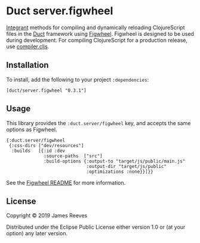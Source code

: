 # Duct server.figwheel

[Integrant][] methods for compiling and dynamically reloading
ClojureScript files in the [Duct][] framework using [Figwheel][].
Figwheel is designed to be used during development. For compiling
ClojureScript for a production release, use [compiler.cljs][].

[integrant]:     https://github.com/weavejester/integrant
[duct]:          https://github.com/duct-framework/duct
[figwheel]:      https://github.com/bhauman/lein-figwheel
[compiler.cljs]: https://github.com/duct-framework/compiler.cljs

## Installation

To install, add the following to your project `:dependencies`:

    [duct/server.figwheel "0.3.1"]

## Usage

This library provides the `:duct.server/figwheel` key, and accepts the
same options as Figwheel.

```edn
{:duct.server/figwheel
 {:css-dirs ["dev/resources"]
  :builds   [{:id :dev
              :source-paths  ["src"]
              :build-options {:output-to "target/js/public/main.js"
                              :output-dir "target/js/public"
                              :optimizations :none}}]}}
```

See the [Figwheel README][] for more information.

[figwheel readme]: https://github.com/bhauman/lein-figwheel/blob/master/README.md

## License

Copyright © 2019 James Reeves

Distributed under the Eclipse Public License either version 1.0 or (at
your option) any later version.
